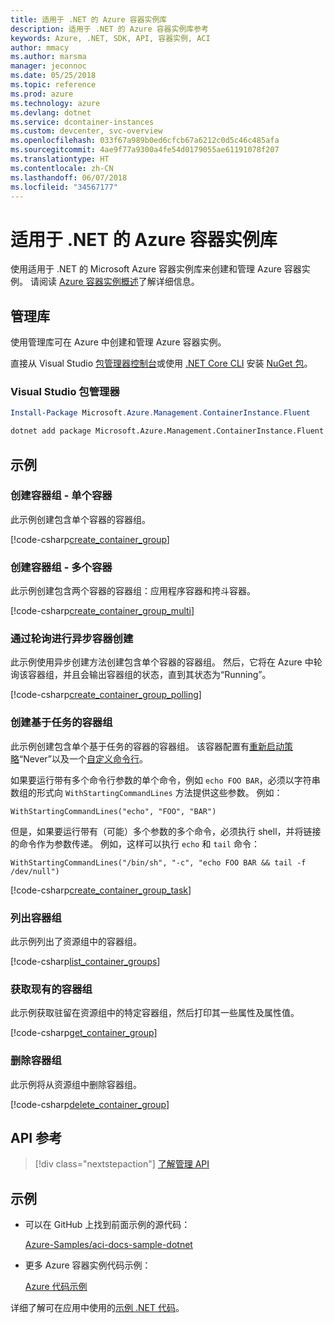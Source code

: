 ```yaml
---
title: 适用于 .NET 的 Azure 容器实例库
description: 适用于 .NET 的 Azure 容器实例库参考
keywords: Azure, .NET, SDK, API, 容器实例, ACI
author: mmacy
ms.author: marsma
manager: jeconnoc
ms.date: 05/25/2018
ms.topic: reference
ms.prod: azure
ms.technology: azure
ms.devlang: dotnet
ms.service: dcontainer-instances
ms.custom: devcenter, svc-overview
ms.openlocfilehash: 033f67a989b0ed6cfcb67a6212c0d5c46c485afa
ms.sourcegitcommit: 4ae9f77a9300a4fe54d0179055ae61191078f207
ms.translationtype: HT
ms.contentlocale: zh-CN
ms.lasthandoff: 06/07/2018
ms.locfileid: "34567177"
---
```

# <a name="azure-container-instances-libraries-for-net"></a>适用于 .NET 的 Azure 容器实例库

使用适用于 .NET 的 Microsoft Azure 容器实例库来创建和管理 Azure 容器实例。 请阅读 [Azure 容器实例概述](/azure/container-instances/container-instances-overview)了解详细信息。

## <a name="management-library"></a>管理库

使用管理库可在 Azure 中创建和管理 Azure 容器实例。

直接从 Visual Studio [包管理器控制台][PackageManager]或使用 [.NET Core CLI][DotNetCLI] 安装 [NuGet 包](https://www.nuget.org/packages/Microsoft.Azure.Management.ContainerInstance.Fluent)。

### <a name="visual-studio-package-manager"></a>Visual Studio 包管理器

```powershell
Install-Package Microsoft.Azure.Management.ContainerInstance.Fluent
```

```bash
dotnet add package Microsoft.Azure.Management.ContainerInstance.Fluent
```

## <a name="examples"></a>示例

### <a name="create-container-group---single-container"></a>创建容器组 - 单个容器

此示例创建包含单个容器的容器组。

<!-- SOURCE REPO: https://github.com/Azure-Samples/aci-docs-sample-dotnet -->
[!code-csharp[create_container_group](~/aci-docs-sample-dotnet/Program.cs#create_container_group "Create single-container group")]

### <a name="create-container-group---multiple-containers"></a>创建容器组 - 多个容器

此示例创建包含两个容器的容器组：应用程序容器和挎斗容器。

<!-- SOURCE REPO: https://github.com/Azure-Samples/aci-docs-sample-dotnet -->
[!code-csharp[create_container_group_multi](~/aci-docs-sample-dotnet/Program.cs#create_container_group_multi "Create multi-container group")]

### <a name="asynchronous-container-create-with-polling"></a>通过轮询进行异步容器创建

此示例使用异步创建方法创建包含单个容器的容器组。 然后，它将在 Azure 中轮询该容器组，并且会输出容器组的状态，直到其状态为“Running”。

<!-- SOURCE REPO: https://github.com/Azure-Samples/aci-docs-sample-dotnet -->
[!code-csharp[create_container_group_polling](~/aci-docs-sample-dotnet/Program.cs#create_container_group_polling "Create single-container group with async and polling")]

### <a name="create-task-based-container-group"></a>创建基于任务的容器组

此示例创建包含单个基于任务的容器的容器组。 该容器配置有[重新启动策略](/azure/container-instances/container-instances-restart-policy)“Never”以及一个[自定义命令行](/azure/container-instances/container-instances-restart-policy#command-line-override)。

如果要运行带有多个命令行参数的单个命令，例如 `echo FOO BAR`，必须以字符串数组的形式向 `WithStartingCommandLines` 方法提供这些参数。 例如：

`WithStartingCommandLines("echo", "FOO", "BAR")`

但是，如果要运行带有（可能）多个参数的多个命令，必须执行 shell，并将链接的命令作为参数传递。 例如，这样可以执行 `echo` 和 `tail` 命令：

`WithStartingCommandLines("/bin/sh", "-c", "echo FOO BAR && tail -f /dev/null")`

<!-- SOURCE REPO: https://github.com/Azure-Samples/aci-docs-sample-dotnet -->
[!code-csharp[create_container_group_task](~/aci-docs-sample-dotnet/Program.cs#create_container_group_task "Run a task-based container")]

### <a name="list-container-groups"></a>列出容器组

此示例列出了资源组中的容器组。

<!-- SOURCE REPO: https://github.com/Azure-Samples/aci-docs-sample-dotnet -->
[!code-csharp[list_container_groups](~/aci-docs-sample-dotnet/Program.cs#list_container_groups "List container groups")]

### <a name="get-an-existing-container-group"></a>获取现有的容器组

此示例获取驻留在资源组中的特定容器组，然后打印其一些属性及属性值。

<!-- SOURCE REPO: https://github.com/Azure-Samples/aci-docs-sample-dotnet -->
[!code-csharp[get_container_group](~/aci-docs-sample-dotnet/Program.cs#get_container_group "Get container group")]

### <a name="delete-a-container-group"></a>删除容器组

此示例将从资源组中删除容器组。

<!-- SOURCE REPO: https://github.com/Azure-Samples/aci-docs-sample-dotnet -->
[!code-csharp[delete_container_group](~/aci-docs-sample-dotnet/Program.cs#delete_container_group "Delete container group")]

## <a name="api-reference"></a>API 参考

> [!div class="nextstepaction"]
> [了解管理 API](/dotnet/api/overview/azure/containerinstances/management)

## <a name="samples"></a>示例

* 可以在 GitHub 上找到前面示例的源代码：

  [Azure-Samples/aci-docs-sample-dotnet][aci-docs-sample-dotnet]

* 更多 Azure 容器实例代码示例：

  [Azure 代码示例][samples]

详细了解可在应用中使用的[示例 .NET 代码](https://azure.microsoft.com/resources/samples/?platform=dotnet)。

[PackageManager]: https://docs.microsoft.com/nuget/tools/package-manager-console
[DotNetCLI]: https://docs.microsoft.com/dotnet/core/tools/dotnet-add-package
[samples]: https://azure.microsoft.com/resources/samples/?sort=0&term=ACI
[aci-docs-sample-dotnet]: https://github.com/Azure-Samples/aci-docs-sample-dotnet
